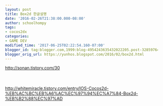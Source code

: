 ```yaml
---
layout: post
title: Box2d 한글설명
date: '2016-02-26T21:38:00.000-08:00'
author: schoolhompy
tags:
- cocos2dx
categories:
- GAME DEV
modified_time: '2017-06-25T02:22:54.160-07:00'
blogger_id: tag:blogger.com,1999:blog-4954243635432022205.post-3285976454341978883
blogger_orig_url: https://yunhos.blogspot.com/2016/02/box2d.html
---
```


http://sonan.tistory.com/30<br/><br/>&nbsp;<br/><br/>http://whitemiracle.tistory.com/entry/IOS-Cocos2d-%EB%AC%BC%EB%A6%AC%EC%97%94%EC%A7%84-Box2d-%EB%B2%88%EC%97%AD